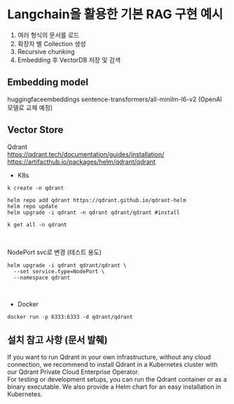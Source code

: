 # Langchain을 활용한 기본 RAG 구현 예시
1. 여러 형식의 문서를 로드
2. 확장자 별 Collection 생성
3. Recursive chunking
4. Embedding 후 VectorDB 저장 및 검색

## Embedding model
huggingfaceembeddings sentence-transformers/all-minilm-l6-v2 (OpenAI 모델로 교체 예정)

## Vector Store
Qdrant <br/>
https://qdrant.tech/documentation/guides/installation/
<br/>
https://artifacthub.io/packages/helm/qdrant/qdrant
<br/>

- K8s
```
k create -n qdrant

helm repo add qdrant https://qdrant.github.io/qdrant-helm
helm repo update
helm upgrade -i qdrant -n qdrant qdrant/qdrant #install

k get all -n qdrant
```
<br/>

NodePort svc로 변경 (테스트 용도)
```
helm upgrade -i qdrant qdrant/qdrant \
  --set service.type=NodePort \
  --namespace qdrant
```
<br/>

- Docker
```
docker run -p 6333:6333 -d qdrant/qdrant
```

## 설치 참고 사항 (문서 발췌)
If you want to run Qdrant in your own infrastructure, without any cloud connection, we recommend to install Qdrant in a Kubernetes cluster with our Qdrant Private Cloud Enterprise Operator. <br/>
For testing or development setups, you can run the Qdrant container or as a binary executable. We also provide a Helm chart for an easy installation in Kubernetes.

